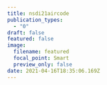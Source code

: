 ```yaml
---
title: nsdi21aircode
publication_types:
  - "0"
draft: false
featured: false
image:
  filename: featured
  focal_point: Smart
  preview_only: false
date: 2021-04-16T18:35:06.169Z
---
```

